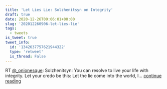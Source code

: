 ```yaml
---
title: 'Let Lies Lie: Solzhenitsyn on Integrity'
draft: true
date: 2020-12-26T09:06:01+00:00
slug: '202012260906-let-lies-lie'
tags:
  - tweets
is_tweet: true
tweet_info:
  id: '1342637757621944322'
  type: 'retweet'
  is_thread: False
---
```




RT [@_onionesque](https://x.com/_onionesque): Solzhenitsyn: You can resolve to live your life with integrity. Let your credo be this: Let the lie come into the world, l… [continue reading](https://x.com/sytelus/status/1342637757621944322)
